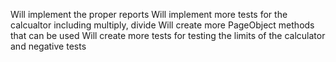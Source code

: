 Will implement the proper reports
Will implement more tests for the calcualtor including multiply, divide
Will create more PageObject methods that can be used 
Will create more tests for testing the limits of the calculator and negative tests